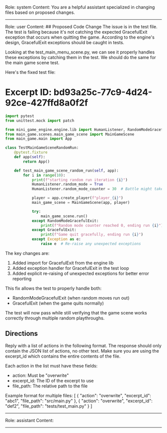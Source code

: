 Role: system
Content: You are a helpful assistant specialized in changing files based on proposed changes.
__________________
Role: user
Content: ## Proposed Code Change
The issue is in the test file. The test is failing because it's not catching the expected GracefulExit exception that occurs when quitting the game. According to the engine's design, GracefulExit exceptions should be caught in tests.

Looking at the test_main_menu_scene.py, we can see it properly handles these exceptions by catching them in the test. We should do the same for the main game scene test.

Here's the fixed test file:

# Excerpt ID: bd93a25c-77c9-4d24-92ce-427ffd8a0f2f
```python main_game/tests/test_main_game_scene.py
import pytest
from unittest.mock import patch

from mini_game_engine.engine.lib import HumanListener, RandomModeGracefulExit, GracefulExit
from main_game.scenes.main_game_scene import MainGameScene
from main_game.main import App

class TestMainGameSceneRandomRun:
    @pytest.fixture
    def app(self):
        return App()

    def test_main_game_scene_random_run(self, app):
        for i in range(10):
            print(f"starting random run iteration {i}")
            HumanListener.random_mode = True
            HumanListener.random_mode_counter = 30  # Battle might take more moves

            player = app.create_player(f"player_{i}")
            main_game_scene = MainGameScene(app, player)

            try:
                main_game_scene.run()
            except RandomModeGracefulExit:
                print(f"Random mode counter reached 0, ending run {i}")
            except GracefulExit:
                print(f"Game quit gracefully, ending run {i}")
            except Exception as e:
                raise e  # Re-raise any unexpected exceptions
```

The key changes are:
1. Added import for GracefulExit from the engine lib
2. Added exception handler for GracefulExit in the test loop
3. Added explicit re-raising of unexpected exceptions for better error reporting

This fix allows the test to properly handle both:
- RandomModeGracefulExit (when random moves run out)
- GracefulExit (when the game quits normally)

The test will now pass while still verifying that the game scene works correctly through multiple random playthroughs.

## Directions
Reply with a list of actions in the following format. The response should only contain the JSON list of actions, no other text.
Make sure you are using the excerpt_id which contains the entire contents of the file.

Each action in the list must have these fields:
- action: Must be "overwrite"
- excerpt_id: The ID of the excerpt to use
- file_path: The relative path to the file

Example format for multiple files:
[
    {
        "action": "overwrite",
        "excerpt_id": "abc1",
        "file_path": "src/main.py"
    },
    {
        "action": "overwrite",
        "excerpt_id": "def2",
        "file_path": "tests/test_main.py"
    }
]
__________________
Role: assistant
Content: 
__________________
